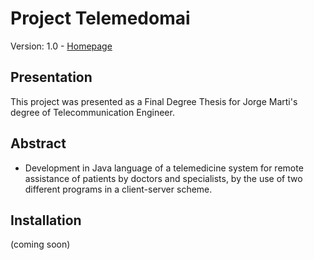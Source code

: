 Project Telemedomai       
=================================

Version: 1.0 - [Homepage](http://jorgemarti.com/projects/telemedomai)

## Presentation
This project was presented as a Final Degree Thesis for Jorge Marti's degree of Telecommunication Engineer.

## Abstract
 - Development in Java language of a telemedicine system for remote assistance of patients by doctors and specialists, by the use of two different programs in a client-server scheme.

## Installation

(coming soon)
